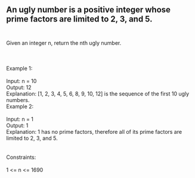 ## An ugly number is a positive integer whose prime factors are limited to 2, 3, and 5. <br> <br> 
Given an integer n, return the nth ugly number. <br> <br> <br> <br> 
Example 1: <br> <br> 
Input: n = 10 <br> 
Output: 12 <br> 
Explanation: [1, 2, 3, 4, 5, 6, 8, 9, 10, 12] is the sequence of the first 10 ugly numbers. <br> 
Example 2: <br> <br> 
Input: n = 1 <br> 
Output: 1 <br> 
Explanation: 1 has no prime factors, therefore all of its prime factors are limited to 2, 3, and 5. <br> <br> <br> 
Constraints: <br> <br> 
1 <= n <= 1690 <br> 
